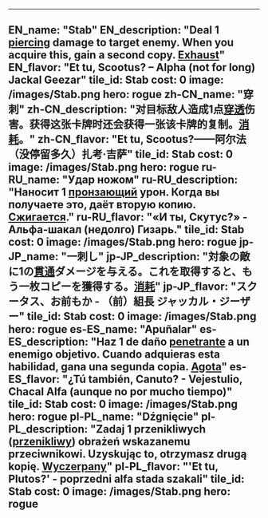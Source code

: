 ---

EN_name: "Stab"
EN_description: "Deal 1 <u>piercing</u> damage to target enemy.  When you acquire this, gain a second copy. <u>Exhaust</u>"
EN_flavor: "Et tu, Scootus? – Alpha (not for long) Jackal Geezar"
tile_id: Stab
cost: 0
image: /images/Stab.png
hero: rogue
zh-CN_name: "穿刺"
zh-CN_description: "对目标敌人造成1点<u>穿透</u>伤害。获得这张卡牌时还会获得一张该卡牌的复制。<u>消耗</u>。"
zh-CN_flavor: "Et tu, Scootus?——阿尔法（没停留多久）扎考·吉萨"
tile_id: Stab
cost: 0
image: /images/Stab.png
hero: rogue
ru-RU_name: "Удар ножом"
ru-RU_description: "Наносит 1 <u>пронзающий</u> урон. Когда вы получаете это, даёт вторую копию. <u>Сжигается</u>."
ru-RU_flavor: "«И ты, Скутус?» - Альфа-шакал (недолго) Гизарь."
tile_id: Stab
cost: 0
image: /images/Stab.png
hero: rogue
jp-JP_name: "一刺し"
jp-JP_description: "対象の敵に1の<u>貫通</u>ダメージを与える。これを取得すると、もう一枚コピーを獲得する。<u>消耗</u>"
jp-JP_flavor: "スクータス、お前もか - （前）組長 ジャッカル・ジーザー"
tile_id: Stab
cost: 0
image: /images/Stab.png
hero: rogue
es-ES_name: "Apuñalar"
es-ES_description: "Haz 1 de daño <u>penetrante</u> a un enemigo objetivo. Cuando adquieras esta habilidad, gana una segunda copia. <u>Agota</u>"
es-ES_flavor: "¿Tú también, Canuto? - Vejestulio, Chacal Alfa (aunque no por mucho tiempo)"
tile_id: Stab
cost: 0
image: /images/Stab.png
hero: rogue
pl-PL_name: "Dźgnięcie"
pl-PL_description: "Zadaj 1 przenikliwych (<u>przenikliwy</u>) obrażeń wskazanemu przeciwnikowi. Uzyskując to, otrzymasz drugą kopię. <u>Wyczerpany</u>"
pl-PL_flavor: "'Et tu, Plutos?' - poprzedni alfa stada szakali"
tile_id: Stab
cost: 0
image: /images/Stab.png
hero: rogue
---